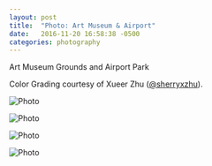 ```yaml
---
layout: post
title:  "Photo: Art Museum & Airport"
date:   2016-11-20 16:58:38 -0500
categories: photography
---
```

Art Museum Grounds and Airport Park

Color Grading courtesy of Xueer Zhu ([@sherryxzhu][xueer]). 


![Photo]({{site.url}}/assets/img/11-20-2016/IMG_6094.JPG)

![Photo]({{site.url}}/assets/img/11-20-2016/IMG_6097.JPG)

![Photo]({{site.url}}/assets/img/11-20-2016/IMG_6128.JPG)

![Photo]({{site.url}}/assets/img/11-20-2016/IMG_6113.JPG)


[xueer]: https://github.com/sherryxzhu




